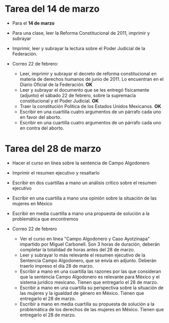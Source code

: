 # Tarea del 14 de marzo

+ Para el **14 de marzo**
+ Para una clase, leer la Reforma Constitucional de 2011, imprimir y subrayar
+ Imprimir, leer y subrayar la lectura sobre el Poder Judicial de la Federación.

+ Correo 22 de febrero:
    - Leer, imprimir y subrayar el decreto de reforma constitucional en materia
        de derechos humanos de junio de 2011. Lo encuentran en el Diario Oficial
        de la Federación. **OK**
    - Leer y subrayar el documento que se les entregó físicamente (adjunto) el
        sábado 22 de febrero, sobre la supremacía constitucional y el Poder
        Judicial. **OK**
    - Traer la constitución Política de los Estados Unidos Mexicanos. **OK**
    - Escribir en una cuartilla cuatro argumentos de un párrafo cada uno en
        favor del aborto.
    - Escribir en una cuartilla cuatro argumentos de un párrafo cada uno en
        contra del aborto.
        
# Tarea del 28 de marzo

+ Hacer el curso en línea sobre la sentencia de Campo Algodonero
+ Imprimir el resumen ejecutivo y resaltarlo
+ Escribir en dos cuartillas a mano un análisis crítico sobre el resumen
    ejecutivo
+ Escribir en una cuartilla a mano una opinión sobre la situación de las mujeres
    en México
+ Escribir en media cuartilla a mano una propuesta de solución a la problemática
    que encontremos

+ Correo 22 de febrero
    - Ver el curso en línea "Campo Algodonero y Caso Ayotzinapa" impartido por
        Miguel Carbonell. Son 3 horas de duración, deberán completar la
        totalidad de horas antes del 28 de marzo.
    - Leer y subrayar lo más relevante el resumen ejecutivo de la Sentencia
        Campo Algodonero, que se envía en adjunto. Deberán traerlo impreso el
        día 28 de marzo.
    - Escribir a mano en una cuartilla las razones por las que consideran que la
        sentencia Campo Algodonero es relevante para México y el sistema
        jurídico mexicano. Tienen que entregarlo el 28 de marzo.
    - Escribir a mano en una cuartilla su perspectiva sobre la situación de las
        mujeres y la igualdad de género en México. Tienen que entregarlo el 28
        de marzo.
    - Escribir a mano en media cuartilla su propuesta de solución a la
        problemática de los derechos de las mujeres en México.  Tienen que
        entregarlo el 28 de marzo.

